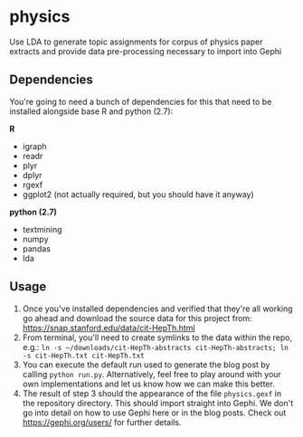 # physics
Use LDA to generate topic assignments for corpus of physics paper extracts and provide data pre-processing necessary to import into Gephi

## Dependencies
You're going to need a bunch of dependencies for this that need to be installed alongside base R and python (2.7): 

__R__
* igraph
* readr
* plyr
* dplyr
* rgexf
* ggplot2 (not actually required, but you should have it anyway) 

__python (2.7)__ 
* textmining
* numpy 
* pandas
* lda

## Usage
1. Once you've installed dependencies and verified that they're all working go ahead and download the source data for this project from: https://snap.stanford.edu/data/cit-HepTh.html
2. From terminal, you'll need to create symlinks to the data within the repo, e.g.: `ln -s ~/downloads/cit-HepTh-abstracts cit-HepTh-abstracts; ln -s cit-HepTh.txt cit-HepTh.txt`
3. You can execute the default run used to generate the blog post by calling `python run.py`. Alternatively, feel free to play around with your own implementations and let us know how we can make this better. 
4. The result of step 3 should the appearance of the file `physics.gexf` in the repository directory. This should import straight into Gephi. We don't go into detail on how to use Gephi here or in the blog posts. Check out https://gephi.org/users/ for further details. 
